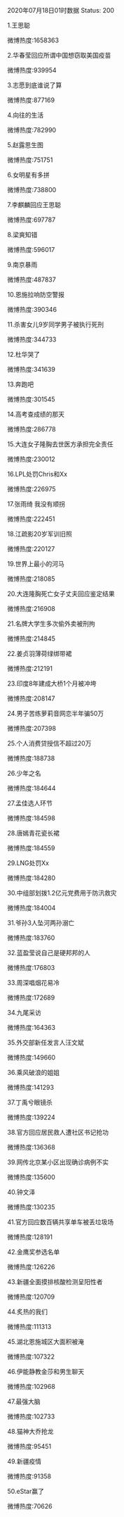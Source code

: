 2020年07月18日01时数据
Status: 200

1.王思聪

微博热度:1658363

2.华春莹回应所谓中国想窃取美国疫苗

微博热度:939954

3.志愿到底谁说了算

微博热度:877169

4.向往的生活

微博热度:782990

5.赵露思生图

微博热度:751751

6.女明星有多拼

微博热度:738800

7.李麒麟回应王思聪

微博热度:697787

8.梁爽知错

微博热度:596017

9.南京暴雨

微博热度:487837

10.恩施拉响防空警报

微博热度:390346

11.杀害女儿9岁同学男子被执行死刑

微博热度:344733

12.杜华哭了

微博热度:341639

13.奔跑吧

微博热度:301545

14.高考查成绩的那天

微博热度:286778

15.大连女子隆胸去世医方承担完全责任

微博热度:230012

16.LPL处罚Chris和Xx

微博热度:226975

17.张雨绮 我没有顺拐

微博热度:222451

18.江疏影20岁军训旧照

微博热度:220127

19.世界上最小的河马

微博热度:218085

20.大连隆胸死亡女子丈夫回应鉴定结果

微博热度:216908

21.名牌大学生多次偷外卖被刑拘

微博热度:214845

22.姜贞羽薄荷绿绑带裙

微博热度:212191

23.印度8年建成大桥1个月被冲垮

微博热度:208147

24.男子苦练萝莉音网恋半年骗50万

微博热度:207398

25.个人消费贷授信不超过20万

微博热度:188738

26.少年之名

微博热度:184644

27.孟佳选人环节

微博热度:184598

28.唐嫣青花瓷长裙

微博热度:184559

29.LNG处罚Xx

微博热度:184280

30.中组部划拨1.2亿元党费用于防汛救灾

微博热度:184004

31.爷孙3人坠河两孙溺亡

微博热度:183760

32.蓝盈莹说自己是硬邦邦的人

微博热度:176803

33.周深唱烟花易冷

微博热度:172689

34.九尾采访

微博热度:164363

35.外交部新任发言人汪文斌

微博热度:149660

36.乘风破浪的姐姐

微博热度:141293

37.丁禹兮眼镜杀

微博热度:139224

38.官方回应居民救人遭社区书记抢功

微博热度:136368

39.网传北京某小区出现确诊病例不实

微博热度:135600

40.钟文泽

微博热度:130235

41.官方回应数百辆共享单车被丢垃圾场

微博热度:128191

42.金鹰奖参选名单

微博热度:126226

43.新疆全面摸排核酸检测呈阳性者

微博热度:120709

44.炙热的我们

微博热度:111313

45.湖北恩施城区大面积被淹

微博热度:107322

46.伊能静教金莎和男生聊天

微博热度:102968

47.最强大脑

微博热度:102733

48.猫神大乔抢龙

微博热度:95451

49.新疆疫情

微博热度:91358

50.eStar赢了

微博热度:70626

